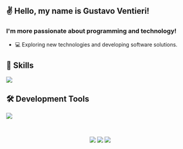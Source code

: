 

## ✌️ Hello, my name is <strong>Gustavo Ventieri!</strong>
<h3> I'm more passionate about programming and technology!</h3>

- 💻 Exploring new technologies and developing software solutions.


## 🚀 Skills

<p align="left">
  <a href="https://skillicons.dev">
    <img src="https://skillicons.dev/icons?i=html,css,bootstrap,js,ts,nodejs,express,sqlite" />
  </a>
</p>

## 🛠️ Development Tools

<p align="left">
  <a href="https://skillicons.dev">
    <img src="https://skillicons.dev/icons?i=vscode,git,postman,jest" />
  </a>
</p>

<div align="center"> 
   <br>
      <div align="center">
      <br>
      <a href="https://instagram.com/gustavoventieri" target="_blank"><img src="https://img.shields.io/badge/-Instagram-161b22?style=for-the-badge&logo=instagram&logoColor=white" target="_blank"></a>
      <a href = "mailto:gustavoventieri@hotmail.com"><img src="https://img.shields.io/badge/-Gmail-161b22?style=for-the-badge&logo=gmail&logoColor=white" target="_blank"></a>
      <a href="https://www.linkedin.com/in/gustavo-ventieri" target="_blank"><img src="https://img.shields.io/badge/-LinkedIn-161b22?style=for-the-badge&logo=linkedin&logoColor=white" target="_blank"></a> 
     
      
      
   </div>

 
</div>
  

